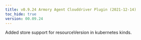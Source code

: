 ```yaml
---
title: v0.9.24 Armory Agent Clouddriver Plugin (2021-12-14)
toc_hide: true
version: 00.09.24
---
```


Added store support for resourceVersion in kubernetes kinds.
